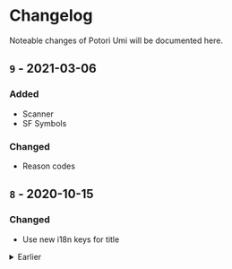 # Changelog
Noteable changes of Potori Umi will be documented here.

## `9` - 2021-03-06
### Added
- Scanner
- SF Symbols

### Changed
- Reason codes

## `8` - 2020-10-15
### Changed
- Use new i18n keys for title

<details><summary>Earlier</summary>
<p>

## `7` - 2020-09-24
### Added
- Reason: Criteria - en
- Reason: Private - en
- Reason: Photo Quality -en

### Changed
- Add prefix for new reasons
- Not use `code` as index any more

## `6` - 2020-09-12
### Added
- Keyword: Duplicated - en

## `5` - 2020-09-08
### Added
- Reason: Generic Store - en
- Reason: License Plate - en

## `4` - 2020-08-12
### Added
- Reason: Temporary - en

## `3` - 2020-08-12
### Added
- Keyword: Too Close - en

## `2` - 2020-06-09
### Changed
- Convert to new structure

## `1` - 2019-01-12
- Initial version

</p>
</details>